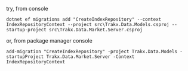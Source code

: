 try, from console
```
dotnet ef migrations add "CreateIndexRepository" --context IndexRepositoryContext --project src\Trakx.Data.Models.csproj --startup-project src\Trakx.Data.Market.Server.csproj
```

or, from package manager console
```
add-migration "CreateIndexRepository" -project Trakx.Data.Models -startupProject Trakx.Data.Market.Server -Context IndexRepositoryContext
```
